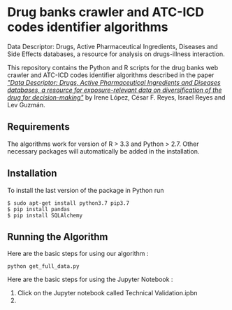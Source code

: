 # Drug banks crawler and ATC-ICD codes identifier algorithms
Data Descriptor: Drugs, Active Pharmaceutical Ingredients, Diseases and Side Effects databases, a resource for analysis on drugs-illness interaction.

This repository contains the Python and R scripts for the drug banks web crawler and ATC-ICD codes identifier algorithms described in the paper [_"Data Descriptor: Drugs, Active Pharmaceutical Ingredients and Diseases databases, a resource for exposure-relevant data on diversification of the drug for decision-making"_](https://XXXX.XXX) by Irene López, César F. Reyes, Israel Reyes and Lev Guzmán.

## Requirements
The algorithms work for version of R > 3.3 and Python >  2.7.
Other necessary packages will automatically be added in the installation.

## Installation
To install the last version of the package in Python run
```
$ sudo apt-get install python3.7 pip3.7
$ pip install pandas
$ pip install SQLAlchemy
```

## Running the Algorithm
Here are the basic steps for using our algorithm :
```
python get_full_data.py
```
Here are the basic steps for using the Jupyter Notebook :
1. Click on the Jupyter notebook called Technical Validation.ipbn
2. 



